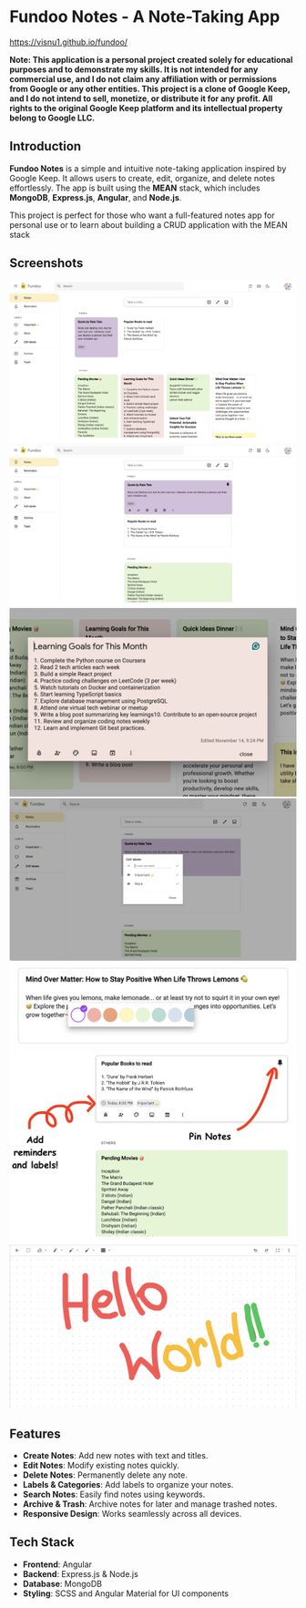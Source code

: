 # Fundoo Notes - A Note-Taking App

https://visnu1.github.io/fundoo/ 

**Note: This application is a personal project created solely for educational purposes and to demonstrate my skills. It is not intended for any commercial use, and I do not claim any affiliation with or permissions from Google or any other entities. This project is a clone of Google Keep, and I do not intend to sell, monetize, or distribute it for any profit. All rights to the original Google Keep platform and its intellectual property belong to Google LLC.** 

## Introduction
**Fundoo Notes** is a simple and intuitive note-taking application inspired by Google Keep. It allows users to create, edit, organize, and delete notes effortlessly. The app is built using the **MEAN** stack, which includes **MongoDB**, **Express.js**, **Angular**, and **Node.js**.

This project is perfect for those who want a full-featured notes app for personal use or to learn about building a CRUD application with the MEAN stack

## Screenshots

![Fundoo Notes Screenshot](./assets/screenshots/dashboard.png)
![Preview-1](./assets/screenshots/screenshot3.png)
![Preview-2](./assets/screenshots/screenshot1.png)
![Preview-3](./assets/screenshots/screenshot4.png)
![Preview-4](./assets/screenshots/screenshot5.png)
![Preview-5](./assets/screenshots/screenshot6.png)
![Preview-6](./assets/screenshots/screenshot7.png)


## Features
- **Create Notes**: Add new notes with text and titles.
- **Edit Notes**: Modify existing notes quickly.
- **Delete Notes**: Permanently delete any note.
- **Labels & Categories**: Add labels to organize your notes.
- **Search Notes**: Easily find notes using keywords.
- **Archive & Trash**: Archive notes for later and manage trashed notes.
- **Responsive Design**: Works seamlessly across all devices.

## Tech Stack
- **Frontend**: Angular
- **Backend**: Express.js & Node.js
- **Database**: MongoDB
- **Styling**: SCSS and Angular Material for UI components
